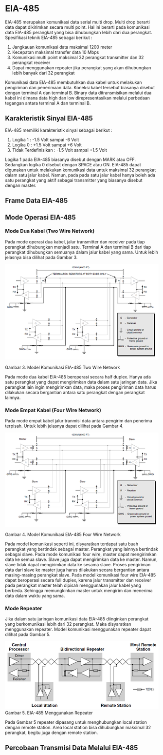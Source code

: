 # EIA-485

EIA-485 merupakan komunikasi data serial multi drop. Multi drop berarti data dapat dikirimkan secara multi point. Hal ini berarti pada komunikasi data EIA-485 perangkat yang bisa dihubungkan lebih dari dua perangkat. Spesifikasi teknik EIA-485 sebagai berikut :

1. Jangkauan komunikasi data maksimal 1200 meter
2. Kecepatan maksimal transfer data 10 Mbps
3. Komunikasi multi point maksimal 32 perangkat transmitter dan 32 perangkat receiver
4. Dapat menggunakan repeater jika perangkat yang akan dihubungkan lebih banyak dari 32 perangkat

Komunikasi data EIA-485 membutuhkan dua kabel untuk melakukan pengiriman dan penerimaan data. Koneksi kabel tersebut biasanya disebut dengan terminal A dan terminal B. Binary data ditransmisikan melalui dua kabel ini dimana data high dan low direpresentasikan melalui perbedaan tegangan antara terminal A dan terminal B.

## Karakteristik Sinyal EIA-485

EIA-485 memiliki karakteristik sinyal sebagai berikut :

1. Logika 1 : -1.5 Volt sampai -6 Volt
2. Logika 0 : +1.5 Volt sampai +6 Volt
3. Tidak Terdefinisikan : -1.5 Volt sampai +1.5 Volt

Logika 1 pada EIA-485 biasanya disebut dengan MARK atau OFF. Sedangkan logika 0 disebut dengan SPACE atau ON. EIA-485 dapat digunakan untuk melakukan komunikasi data untuk maksimal 32 perangkat dalam satu jalur kabel. Namun, pada pada satu jalur kabel hanya boleh ada satu perangkat yang aktif sebagai transmitter yang biasanya disebut dengan master.

## Frame Data EIA-485



## Mode Operasi EIA-485

### Mode Dua Kabel \(Two Wire Network\)

Pada mode operasi dua kabel, jalur transmitter dan receiver pada tiap perangkat dihubungkan menjadi satu. Terminal A dan terminal B dari tiap perangkat dihubungkan semuanya dalam jalur kabel yang sama. Untuk lebih jelasnya bisa dilihat pada Gambar 3.

![](/assets/2017-10-25_210502.png)

Gambar 3. Model Komunikasi EIA-485 Two Wire Network

Pada mode dua kabel EIA-485 beroperasi secara half duplex. Hanya ada satu perangkat yang dapat mengirimkan data dalam satu jaringan data. Jika perangkat lain ingin mengirimkan data, maka proses pengiriman data harus dilakukan secara bergantian antara satu perangkat dengan perangkat lainnya.

### Mode Empat Kabel \(Four Wire Network\)

Pada mode empat kabel jalur tranmisi data antara pengirim dan penerima terpisah. Untuk lebih jelasnya dapat dilihat pada Gambar 4.

![](/assets/2017-10-25_211552.png)

Gambar 4. Model Komunikasi EIA-485 Four Wire Network

Pada model komunikasi seperti ini, disyaratkan terdapat satu buah perangkat yang bertindak sebagai master. Perangkat yang lainnya bertindak sebagai slave. Pada mode komunikasi four wire, master dapat mengirimkan data ke semua slave. Slave juga dapat mengirimkan data ke master. Namun, slave tidak dapat mengirimkan data ke sesama slave. Proses pengiriman data dari slave ke master juga harus dilakukan secara bergantian antara masing-masing perangkat slave. Pada model komunikasi four wire EIA-485 dapat beroperasi secara full duplex, karena jalur transmitter dan receiver pada perangkat master telah dipisah menggunakan jalur kabel yang berbeda. Sehingga memungkinkan master untuk mengirim dan menerima data dalam waktu yang sama.

### Mode Repeater

Jika dalam satu jaringan komunikasi data EIA-485 diinginkan perangkat yang berkomunikasi lebih dari 32 perangkat. Maka disyaratkan menggunakan repeater. Model komunikasi menggunakan repeater dapat dilihat pada Gambar 5.

![](/assets/2017-10-25_212823.png)Gambar 5. EIA-485 Menggunakan Repeater

Pada Gambar 5 repeater dipasang untuk  menghubungkan local station dengan remote station. Area local station bisa dihubungkan maksimal 32 perangkat, begitu juga dengan remote station.

## Percobaan Transmisi Data Melalui EIA-485



